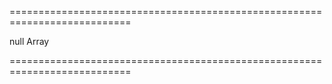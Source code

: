 ===========================================================================
<!--default-->null<!--/default-->
<!--type-->Array<dxHtmlEditorMention><!--/type-->
===========================================================================

<!--shortDescription-->

<!--/shortDescription-->

<!--fullDescription-->

<!--/fullDescription-->